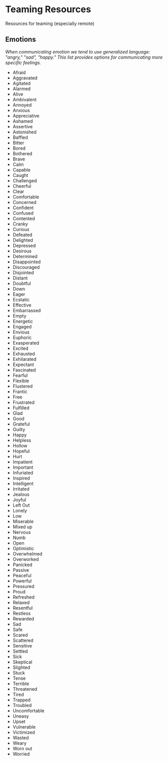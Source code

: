 # Teaming Resources
Resources for teaming (especially remote)

## Emotions
_When communicating emotion we tend to use generalized language: "angry," "sad", "happy." This list provides options for communicating more specific feelings._

* Afraid
* Aggravated
* Agitated
* Alarmed
* Alive
* Ambivalent
* Annoyed
* Anxious
* Appreciative
* Ashamed
* Assertive
* Astonished
* Baffled
* Bitter
* Bored
* Bothered
* Brave
* Calm
* Capable
* Caught
* Challenged
* Cheerful
* Clear
* Comfortable
* Concerned
* Confident
* Confused
* Contented
* Cranky
* Curious
* Defeated
* Delighted
* Depressed
* Desirous
* Determined
* Disappointed
* Discouraged
* Disjointed
* Distant
* Doubtful
* Down
* Eager
* Ecstatic
* Effective
* Embarrassed
* Empty
* Energetic
* Engaged
* Envious
* Euphoric
* Exasperated
* Excited
* Exhausted
* Exhilarated
* Expectant
* Fascinated
* Fearful
* Flexible
* Flustered
* Frantic
* Free
* Frustrated
* Fulfilled
* Glad
* Good
* Grateful
* Guilty
* Happy
* Helpless
* Hollow
* Hopeful
* Hurt
* Impatient
* Important
* Infuriated
* Inspired
* Intelligent
* Irritated
* Jealous
* Joyful
* Left Out
* Lonely
* Low
* Miserable
* Mixed up
* Nervous
* Numb
* Open
* Optimistic
* Overwhelmed
* Overworked
* Panicked
* Passive
* Peaceful
* Powerful
* Pressured
* Proud
* Refreshed
* Relaxed
* Resentful
* Restless
* Rewarded
* Sad
* Safe
* Scared
* Scattered
* Sensitive
* Settled
* Sick
* Skeptical
* Slighted
* Stuck
* Tense
* Terrible
* Threatened
* Tired
* Trapped
* Troubled
* Uncomfortable
* Uneasy
* Upset
* Vulnerable
* Victimized
* Wasted
* Weary
* Worn out
* Worried
